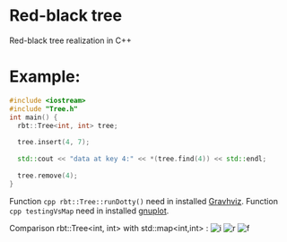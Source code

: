 # Red-black tree
Red-black tree realization in C++

# Example:
```cpp
#include <iostream>
#include "Tree.h"
int main() {
  rbt::Tree<int, int> tree;
  
  tree.insert(4, 7);
  
  std::cout << "data at key 4:" << *(tree.find(4)) << std::endl;
    
  tree.remove(4);
}
```

Function ```cpp rbt::Tree::runDotty()``` need in installed [Gravhviz](https://www.graphviz.org/).
Function ```cpp testingVsMap``` need in installed [gnuplot](http://www.gnuplot.info/).

Сomparison rbt::Tree<int, int> with std::map<int,int> :
![i](insert)
![r](remove)
![f](find)

[insert]: plot/insert.png
[remove]: plot/remove.png
[find]: plot/find.png
